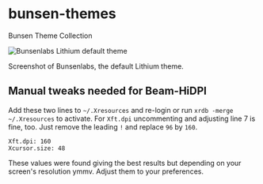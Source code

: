 # bunsen-themes
Bunsen Theme Collection

![Bunsenlabs Lithium default theme](http://i.imgur.com/NbKlBkdm.jpg)

Screenshot of Bunsenlabs, the default Lithium theme.

## Manual tweaks needed for Beam-HiDPI

Add these two lines to ``~/.Xresources`` and re-login or run ``xrdb -merge ~/.Xresources`` to activate. For ``Xft.dpi`` uncommenting and adjusting line 7 is fine, too. Just remove the leading ``!`` and replace ``96`` by ``160``.

```
Xft.dpi: 160
Xcursor.size: 48
```

These values were found giving the best results but depending on your screen's resolution ymmv. Adjust them to your preferences.
